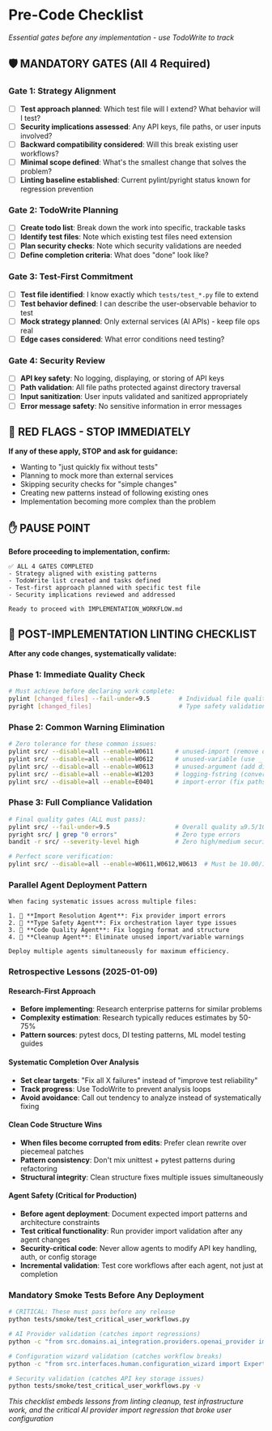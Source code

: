 # Pre-Code Checklist
*Essential gates before any implementation - use TodoWrite to track*

## 🛡️ MANDATORY GATES (All 4 Required)

### Gate 1: Strategy Alignment 
- [ ] **Test approach planned**: Which test file will I extend? What behavior will I test?
- [ ] **Security implications assessed**: Any API keys, file paths, or user inputs involved?
- [ ] **Backward compatibility considered**: Will this break existing user workflows?
- [ ] **Minimal scope defined**: What's the smallest change that solves the problem?
- [ ] **Linting baseline established**: Current pylint/pyright status known for regression prevention

### Gate 2: TodoWrite Planning
- [ ] **Create todo list**: Break down the work into specific, trackable tasks
- [ ] **Identify test files**: Note which existing test files need extension
- [ ] **Plan security checks**: Note which security validations are needed
- [ ] **Define completion criteria**: What does "done" look like?

### Gate 3: Test-First Commitment
- [ ] **Test file identified**: I know exactly which `tests/test_*.py` file to extend
- [ ] **Test behavior defined**: I can describe the user-observable behavior to test
- [ ] **Mock strategy planned**: Only external services (AI APIs) - keep file ops real
- [ ] **Edge cases considered**: What error conditions need testing?

### Gate 4: Security Review
- [ ] **API key safety**: No logging, displaying, or storing of API keys
- [ ] **Path validation**: All file paths protected against directory traversal  
- [ ] **Input sanitization**: User inputs validated and sanitized appropriately
- [ ] **Error message safety**: No sensitive information in error messages

## 🚨 RED FLAGS - STOP IMMEDIATELY

**If any of these apply, STOP and ask for guidance:**
- Wanting to "just quickly fix without tests"
- Planning to mock more than external services
- Skipping security checks for "simple changes"  
- Creating new patterns instead of following existing ones
- Implementation becoming more complex than the problem

## ✋ PAUSE POINT

**Before proceeding to implementation, confirm:**
```
✅ ALL 4 GATES COMPLETED
- Strategy aligned with existing patterns
- TodoWrite list created and tasks defined
- Test-first approach planned with specific test file
- Security implications reviewed and addressed

Ready to proceed with IMPLEMENTATION_WORKFLOW.md
```

## 🧹 POST-IMPLEMENTATION LINTING CHECKLIST

**After any code changes, systematically validate:**

### Phase 1: Immediate Quality Check
```bash
# Must achieve before declaring work complete:
pylint [changed_files] --fail-under=9.5        # Individual file quality
pyright [changed_files]                        # Type safety validation
```

### Phase 2: Common Warning Elimination
```bash
# Zero tolerance for these common issues:
pylint src/ --disable=all --enable=W0611      # unused-import (remove or disable)
pylint src/ --disable=all --enable=W0612      # unused-variable (use _ prefix) 
pylint src/ --disable=all --enable=W0613      # unused-argument (add disable comment)
pylint src/ --disable=all --enable=W1203      # logging-fstring (convert to lazy %)
pylint src/ --disable=all --enable=E0401      # import-error (fix paths)
```

### Phase 3: Full Compliance Validation  
```bash
# Final quality gates (ALL must pass):
pylint src/ --fail-under=9.5                  # Overall quality ≥9.5/10
pyright src/ | grep "0 errors"                # Zero type errors
bandit -r src/ --severity-level high          # Zero high/medium security issues

# Perfect score verification:
pylint src/ --disable=all --enable=W0611,W0612,W0613  # Must be 10.00/10
```

### Parallel Agent Deployment Pattern
```
When facing systematic issues across multiple files:

1. 🤖 **Import Resolution Agent**: Fix provider import errors
2. 🤖 **Type Safety Agent**: Fix orchestration layer type issues  
3. 🤖 **Code Quality Agent**: Fix logging format and structure
4. 🤖 **Cleanup Agent**: Eliminate unused import/variable warnings

Deploy multiple agents simultaneously for maximum efficiency.
```

### **Retrospective Lessons (2025-01-09)**

#### **Research-First Approach**
- **Before implementing**: Research enterprise patterns for similar problems
- **Complexity estimation**: Research typically reduces estimates by 50-75%
- **Pattern sources**: pytest docs, DI testing patterns, ML model testing guides

#### **Systematic Completion Over Analysis**  
- **Set clear targets**: "Fix all X failures" instead of "improve test reliability"
- **Track progress**: Use TodoWrite to prevent analysis loops
- **Avoid avoidance**: Call out tendency to analyze instead of systematically fixing

#### **Clean Code Structure Wins**
- **When files become corrupted from edits**: Prefer clean rewrite over piecemeal patches
- **Pattern consistency**: Don't mix unittest + pytest patterns during refactoring
- **Structural integrity**: Clean structure fixes multiple issues simultaneously

#### **Agent Safety (Critical for Production)**
- **Before agent deployment**: Document expected import patterns and architecture constraints
- **Test critical functionality**: Run provider import validation after any agent changes
- **Security-critical code**: Never allow agents to modify API key handling, auth, or config storage
- **Incremental validation**: Test core workflows after each agent, not just at completion

### **Mandatory Smoke Tests Before Any Deployment**
```bash
# CRITICAL: These must pass before any release
python tests/smoke/test_critical_user_workflows.py

# AI Provider validation (catches import regressions)
python -c "from src.domains.ai_integration.providers.openai_provider import OpenAIProvider"

# Configuration wizard validation (catches workflow breaks)  
python -c "from src.interfaces.human.configuration_wizard import ExpertConfigurationWizard"

# Security validation (catches API key storage issues)
python tests/smoke/test_critical_user_workflows.py -v
```

*This checklist embeds lessons from linting cleanup, test infrastructure work, and the critical AI provider import regression that broke user configuration*